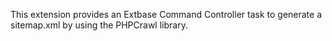 This extension provides an Extbase Command Controller task to generate 
a sitemap.xml by using the PHPCrawl library.